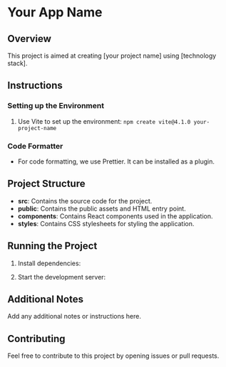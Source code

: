 <!-- Add Instruction and though Process on creting this App -->

# Your App Name

## Overview

This project is aimed at creating [your project name] using [technology stack].

## Instructions

### Setting up the Environment

1. Use Vite to set up the environment:
   `npm create vite@4.1.0 your-project-name`

### Code Formatter

- For code formatting, we use Prettier. It can be installed as a plugin.

## Project Structure

- **src**: Contains the source code for the project.
- **public**: Contains the public assets and HTML entry point.
- **components**: Contains React components used in the application.
- **styles**: Contains CSS stylesheets for styling the application.

## Running the Project

1. Install dependencies:

2. Start the development server:

## Additional Notes

Add any additional notes or instructions here.

## Contributing

Feel free to contribute to this project by opening issues or pull requests.
